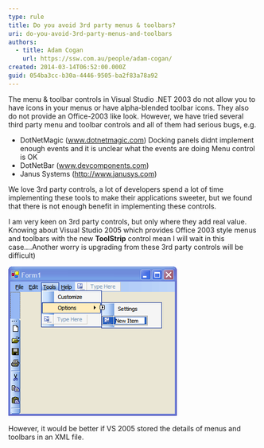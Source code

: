 ```yaml
---
type: rule
title: Do you avoid 3rd party menus & toolbars?
uri: do-you-avoid-3rd-party-menus-and-toolbars
authors:
  - title: Adam Cogan
    url: https://ssw.com.au/people/adam-cogan/
created: 2014-03-14T06:52:00.000Z
guid: 054ba3cc-b30a-4446-9505-ba2f83a78a92
---
```

The menu & toolbar controls in Visual Studio .NET 2003 do not allow you to have icons in your menus or have alpha-blended toolbar icons. They also do not provide an Office-2003 like look. However, we have tried several third party menu and toolbar controls and all of them had serious bugs, e.g.

* DotNetMagic (www.dotnetmagic.com)
  Docking panels didnt implement enough events and it is unclear what the events are doing
  Menu control is OK
* DotNetBar (www.devcomponents.com)
* Janus Systems (http://www.janusys.com)

<!--endintro-->

We love 3rd party controls, a lot of developers spend a lot of time implementing these tools to make their applications sweeter, but we found that there is not enough benefit in implementing these controls.

I am very keen on 3rd party controls, but only where they add real value. Knowing about Visual Studio 2005 which provides Office 2003 style menus and toolbars with the new **ToolStrip** control mean I will wait in this case....Another worry is upgrading from these 3rd party controls will be difficult)

![Figure: Visual Studio 2005's new controls](whidbeytoolstripdesigner.gif)

However, it would be better if VS 2005 stored the details of menus and toolbars in an XML file.
